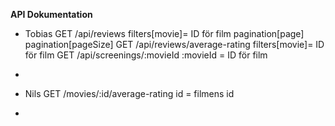 __API Dokumentation__
* Tobias
GET /api/reviews
filters[movie]= ID för film
pagination[page]
pagination[pageSize]
GET /api/reviews/average-rating
filters[movie]= ID för film
GET /api/screenings/:movieId
:movieId = ID för film
* 

* Nils
GET /movies/:id/average-rating
id = filmens id
*
